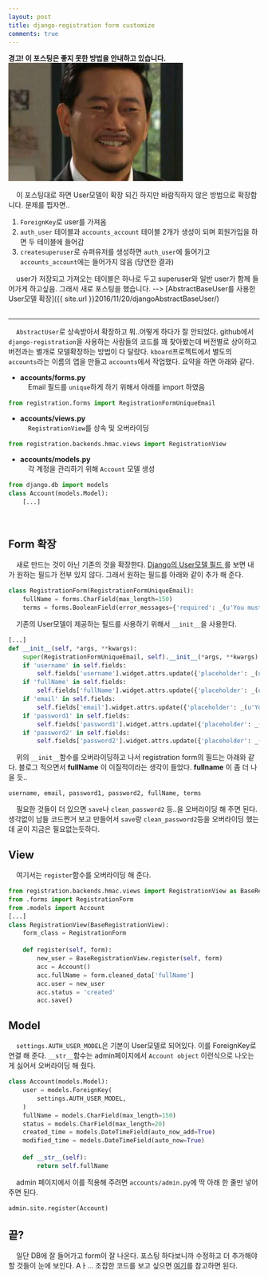 ```yaml
---
layout: post
title: django-registration form customize
comments: true
---
```


**경고! 이 포스팅은 좋지 못한 방법을 안내하고 있습니다.**
<img src="/images/우는짤.png" alt="우는 짤" style="width: 350px; margin-left: auto; margin-right: auto; "/>

&nbsp;&nbsp;&nbsp; 이 포스팅대로 하면 User모델이 확장 되긴 하지만 바람직하지 않은 방법으로 확장합니다. 문제를 찝자면..   
1. `ForeignKey`로 user를 가져옴     
2. `auth_user` 테이블과 `accounts_account` 테이블 2개가 생성이 되며 회원가입을 하면 두 테이블에 들어감     
3. `createsuperuser`로 슈퍼유저를 생성하면 `auth_user`에 들어가고 `accounts_account`에는 들어가지 않음 (당연한 결과)    

&nbsp;&nbsp;&nbsp; user가 저장되고 가져오는 테이블은 하나로 두고 superuser와 일반 user가 함께 들어가게 하고싶음.
그래서 새로 포스팅을 했습니다. --> [AbstractBaseUser를 사용한 User모델 확장]({{ site.url }}2016/11/20/djangoAbstractBaseUser/)     
<br/>
<hr>

&nbsp;&nbsp;&nbsp; `AbstractUser`로 상속받아서 확장하고 뭐..어떻게 하다가 잘 안되었다. github에서 `django-registration`을 사용하는 사람들의 코드를 꽤 찾아봤는데 버전별로 상이하고 버전과는 별개로 모델확장하는 방법이 다 달랐다. `kboard`프로젝트에서 별도의 `accounts`라는 이름의 앱을 만들고 `accounts`에서 작업했다. 요약을 하면 아래와 같다.

* **accounts/forms.py**     
&nbsp;&nbsp;&nbsp; Email 필드를 `unique`하게 하기 위해서 아래를 import 하였음

``` python
from registration.forms import RegistrationFormUniqueEmail
```

* **accounts/views.py**      
&nbsp;&nbsp;&nbsp; `RegistrationView`를 상속 및 오버라이딩

``` python
from registration.backends.hmac.views import RegistrationView
```

* **accounts/models.py**      
&nbsp;&nbsp;&nbsp; 각 계정을 관리하기 위해 `Account` 모델 생성

``` python
from django.db import models
class Account(models.Model):
    [...]
```

<br/>

## **Form 확장**
&nbsp;&nbsp;&nbsp; 새로 만드는 것이 아닌 기존의 것을 확장한다. [Django의 User모델 필드 ](https://docs.djangoproject.com/en/1.10/ref/contrib/auth/#fields)를 보면 내가 원하는 필드가 전부 있지 않다. 그래서 원하는 필드를 아래와 같이 추가 해 준다.

``` python
class RegistrationForm(RegistrationFormUniqueEmail):
    fullName = forms.CharField(max_length=150)
    terms = forms.BooleanField(error_messages={'required': _(u'You must agree to the terms to register')})
```

&nbsp;&nbsp;&nbsp; 기존의 User모델이 제공하는 필드를 사용하기 위해서 `__init__`을 사용한다.

``` python
[...]
def __init__(self, *args, **kwargs):
    super(RegistrationFormUniqueEmail, self).__init__(*args, **kwargs)
    if 'username' in self.fields:
        self.fields['username'].widget.attrs.update({'placeholder': _(u'Your ID'), 'autofocus': ''})
    if 'fullName' in self.fields:
        self.fields['fullName'].widget.attrs.update({'placeholder': _(u'Your name')})
    if 'email' in self.fields:
        self.fields['email'].widget.attrs.update({'placeholder': _(u'Your email')})
    if 'password1' in self.fields:
        self.fields['password1'].widget.attrs.update({'placeholder': _(u'Enter password')})
    if 'password2' in self.fields:
        self.fields['password2'].widget.attrs.update({'placeholder': _(u'Confirm password')})
```

&nbsp;&nbsp;&nbsp; 위의 `__init__`함수를 오버라이딩하고 나서 registration form의 필드는 아래와 같다. 블로그 적으면서 **fullName** 이 이질적이라는 생각이 들었다. **fullname** 이 좀 더 나을 듯..

``` plain
username, email, password1, password2, fullName, terms
```

&nbsp;&nbsp;&nbsp; 필요한 것들이 더 있으면 `save`나 `clean_password2` 등..을 오버라이딩 해 주면 된다. 생각없이 남들 코드짠거 보고 만들어서 `save`랑 `clean_password2`등을 오버라이딩 했는데 굳이 지금은 필요없는듯하다.

## **View**
&nbsp;&nbsp;&nbsp; 여기서는 `register`함수를 오버라이딩 해 준다.

``` python
from registration.backends.hmac.views import RegistrationView as BaseRegistrationView
from .forms import RegistrationForm
from .models import Account
[...]
class RegistrationView(BaseRegistrationView):
    form_class = RegistrationForm

    def register(self, form):
        new_user = BaseRegistrationView.register(self, form)
        acc = Account()
        acc.fullName = form.cleaned_data['fullName']
        acc.user = new_user
        acc.status = 'created'
        acc.save()
```

## **Model**
&nbsp;&nbsp;&nbsp; `settings.AUTH_USER_MODEL`은 기본이 User모델로 되어있다. 이를 ForeignKey로 연결 해 준다. `__str__`함수는 admin페이지에서 `Account object` 이런식으로 나오는게 싫어서 오버라이딩 해 줬다.

``` python
class Account(models.Model):
    user = models.ForeignKey(
        settings.AUTH_USER_MODEL,
    )
    fullName = models.CharField(max_length=150)
    status = models.CharField(max_length=20)
    created_time = models.DateTimeField(auto_now_add=True)
    modified_time = models.DateTimeField(auto_now=True)

    def __str__(self):
        return self.fullName
```

&nbsp;&nbsp;&nbsp; admin 페이지에서 이를 적용해 주려면 `accounts/admin.py`에 딱 아래 한 줄만 넣어주면 된다.

``` python
admin.site.register(Account)
```

## **끝?**
&nbsp;&nbsp;&nbsp; 일단 DB에 잘 들어가고 form이 잘 나온다. 포스팅 하다보니까 수정하고 더 추가해야 할 것들이 눈에 보인다. Aㅏ... 조잡한 코드를 보고 싶으면 [여기](https://github.com/hyesun03/k-board/tree/462d3b2b6643cfac1ece0cbe7bf763e7527c83e3)를 참고하면 된다.
